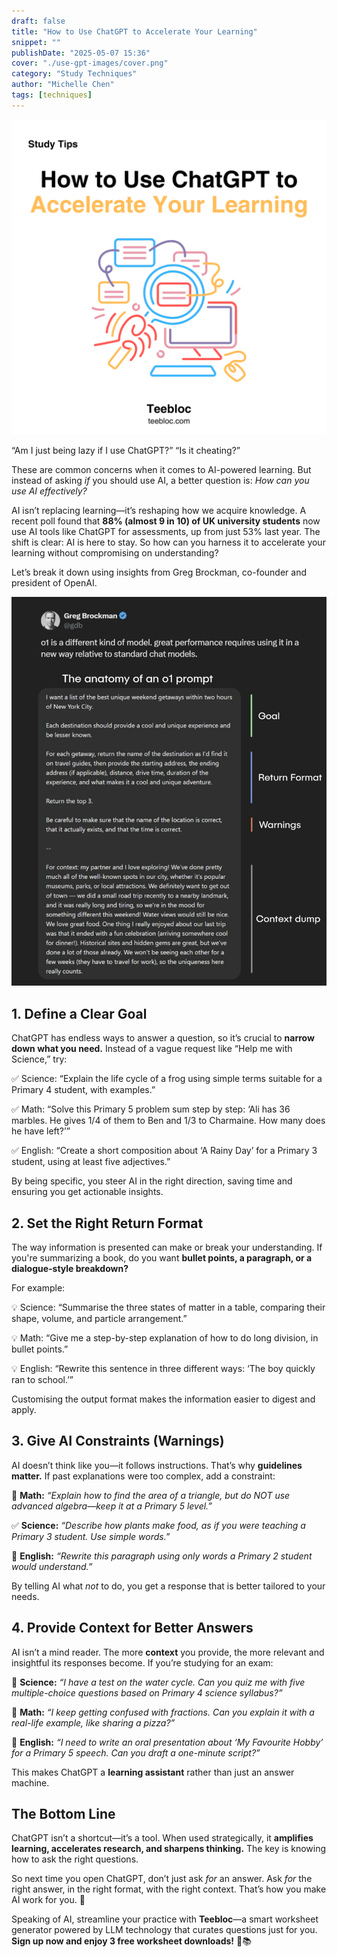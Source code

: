```yaml
---
draft: false
title: "How to Use ChatGPT to Accelerate Your Learning"
snippet: ""
publishDate: "2025-05-07 15:36"
cover: "./use-gpt-images/cover.png"
category: "Study Techniques"
author: "Michelle Chen"
tags: [techniques]
---
```


![cover.png](./use-gpt-images/cover.png)

“Am I just being lazy if I use ChatGPT?” “Is it cheating?”

These are common concerns when it comes to AI-powered learning. But instead of asking _if_ you should use AI, a better question is: _How can you use AI effectively?_

AI isn’t replacing learning—it’s reshaping how we acquire knowledge. A recent poll found that **88% (almost 9 in 10) of UK university students** now use AI tools like ChatGPT for assessments, up from just 53% last year. The shift is clear: AI is here to stay. So how can you harness it to accelerate your learning without compromising on understanding?

Let’s break it down using insights from Greg Brockman, co-founder and president of OpenAI.

![image.png](./use-gpt-images/image.png)

## 1. Define a Clear Goal

ChatGPT has endless ways to answer a question, so it’s crucial to **narrow down what you need.** Instead of a vague request like “Help me with Science,” try:

✅ Science: “Explain the life cycle of a frog using simple terms suitable for a Primary 4 student, with examples.”

✅ Math: “Solve this Primary 5 problem sum step by step: ‘Ali has 36 marbles. He gives 1/4 of them to Ben and 1/3 to Charmaine. How many does he have left?’”

✅ English: “Create a short composition about ‘A Rainy Day’ for a Primary 3 student, using at least five adjectives.”

By being specific, you steer AI in the right direction, saving time and ensuring you get actionable insights.

## 2. Set the Right Return Format

The way information is presented can make or break your understanding. If you're summarizing a book, do you want **bullet points, a paragraph, or a dialogue-style breakdown?**

For example:

💡 Science: “Summarise the three states of matter in a table, comparing their shape, volume, and particle arrangement.”

💡 Math: “Give me a step-by-step explanation of how to do long division, in bullet points.”

💡 English: “Rewrite this sentence in three different ways: ‘The boy quickly ran to school.’”

Customising the output format makes the information easier to digest and apply.

## 3. Give AI Constraints (Warnings)

AI doesn’t think like you—it follows instructions. That’s why **guidelines matter.** If past explanations were too complex, add a constraint:

🚫 **Math:** _“Explain how to find the area of a triangle, but do NOT use advanced algebra—keep it at a Primary 5 level.”_

✅ **Science:** _“Describe how plants make food, as if you were teaching a Primary 3 student. Use simple words.”_

🚫 **English:** _“Rewrite this paragraph using only words a Primary 2 student would understand.”_

By telling AI what _not_ to do, you get a response that is better tailored to your needs.

## 4. Provide Context for Better Answers

AI isn’t a mind reader. The more **context** you provide, the more relevant and insightful its responses become. If you’re studying for an exam:

📌 **Science:** _“I have a test on the water cycle. Can you quiz me with five multiple-choice questions based on Primary 4 science syllabus?”_

📌 **Math:** _“I keep getting confused with fractions. Can you explain it with a real-life example, like sharing a pizza?”_

📌 **English:** _“I need to write an oral presentation about ‘My Favourite Hobby’ for a Primary 5 speech. Can you draft a one-minute script?”_

This makes ChatGPT a **learning assistant** rather than just an answer machine.

## The Bottom Line

ChatGPT isn’t a shortcut—it’s a tool. When used strategically, it **amplifies learning, accelerates research, and sharpens thinking.** The key is knowing how to ask the right questions.

So next time you open ChatGPT, don’t just ask _for_ an answer. Ask _for_ the right answer, in the right format, with the right context. That’s how you make AI work for you. 🚀

Speaking of AI, streamline your practice with **Teebloc**—a smart worksheet generator powered by LLM technology that curates questions just for you. **Sign up now and enjoy 3 free worksheet downloads!** 🚀📚
